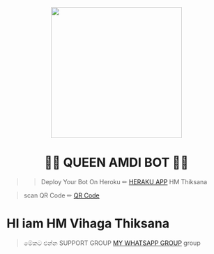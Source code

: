 <div align="center">
  <img src="https://i.ibb.co/r3wmpwr/LOGO.jpg" width="300" height="300">
  <h1>👸💎 QUEEN AMDI BOT 💎👸</h1>
</div>
<p align="center">

  > >Deploy Your Bot On Heroku ✏  [HERAKU APP]( https://heroku.com/deploy?template=https://github.com/VihagaThiksana1/Thiksana-HM-BOT.git) HM Thiksana


 >scan  QR Code ✏
[QR Code](https://replit.com/@BlackAmda/Queen-Amdi-QR-Code)

# HI iam HM Vihaga Thiksana 
> මේකට එන්න  SUPPORT GROUP  [MY WHATSAPP GROUP](https://chat.whatsapp.com/DVtNkqayhDfA2u5CmRNvHi) group
